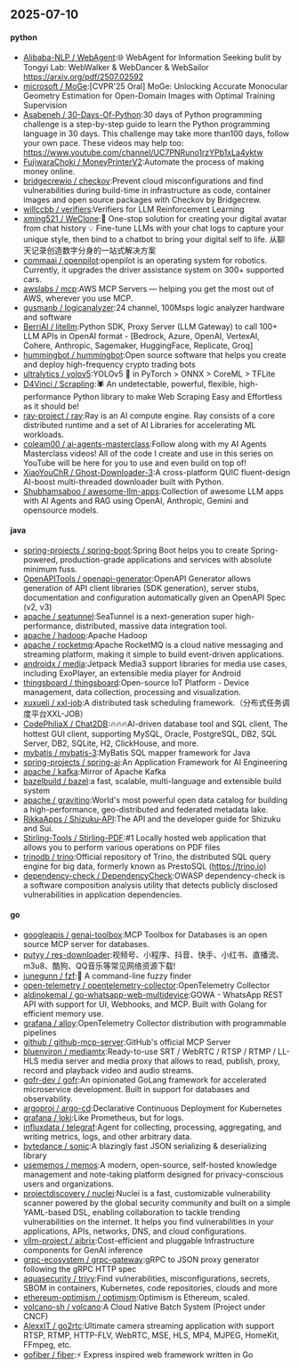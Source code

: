 ## 2025-07-10

#### python
* [Alibaba-NLP / WebAgent](https://github.com/Alibaba-NLP/WebAgent):🌐 WebAgent for Information Seeking bulit by Tongyi Lab: WebWalker & WebDancer & WebSailor https://arxiv.org/pdf/2507.02592
* [microsoft / MoGe](https://github.com/microsoft/MoGe):[CVPR'25 Oral] MoGe: Unlocking Accurate Monocular Geometry Estimation for Open-Domain Images with Optimal Training Supervision
* [Asabeneh / 30-Days-Of-Python](https://github.com/Asabeneh/30-Days-Of-Python):30 days of Python programming challenge is a step-by-step guide to learn the Python programming language in 30 days. This challenge may take more than100 days, follow your own pace. These videos may help too: https://www.youtube.com/channel/UC7PNRuno1rzYPb1xLa4yktw
* [FujiwaraChoki / MoneyPrinterV2](https://github.com/FujiwaraChoki/MoneyPrinterV2):Automate the process of making money online.
* [bridgecrewio / checkov](https://github.com/bridgecrewio/checkov):Prevent cloud misconfigurations and find vulnerabilities during build-time in infrastructure as code, container images and open source packages with Checkov by Bridgecrew.
* [willccbb / verifiers](https://github.com/willccbb/verifiers):Verifiers for LLM Reinforcement Learning
* [xming521 / WeClone](https://github.com/xming521/WeClone):🚀 One-stop solution for creating your digital avatar from chat history 💡 Fine-tune LLMs with your chat logs to capture your unique style, then bind to a chatbot to bring your digital self to life. 从聊天记录创造数字分身的一站式解决方案
* [commaai / openpilot](https://github.com/commaai/openpilot):openpilot is an operating system for robotics. Currently, it upgrades the driver assistance system on 300+ supported cars.
* [awslabs / mcp](https://github.com/awslabs/mcp):AWS MCP Servers — helping you get the most out of AWS, wherever you use MCP.
* [gusmanb / logicanalyzer](https://github.com/gusmanb/logicanalyzer):24 channel, 100Msps logic analyzer hardware and software
* [BerriAI / litellm](https://github.com/BerriAI/litellm):Python SDK, Proxy Server (LLM Gateway) to call 100+ LLM APIs in OpenAI format - [Bedrock, Azure, OpenAI, VertexAI, Cohere, Anthropic, Sagemaker, HuggingFace, Replicate, Groq]
* [hummingbot / hummingbot](https://github.com/hummingbot/hummingbot):Open source software that helps you create and deploy high-frequency crypto trading bots
* [ultralytics / yolov5](https://github.com/ultralytics/yolov5):YOLOv5 🚀 in PyTorch > ONNX > CoreML > TFLite
* [D4Vinci / Scrapling](https://github.com/D4Vinci/Scrapling):🕷️ An undetectable, powerful, flexible, high-performance Python library to make Web Scraping Easy and Effortless as it should be!
* [ray-project / ray](https://github.com/ray-project/ray):Ray is an AI compute engine. Ray consists of a core distributed runtime and a set of AI Libraries for accelerating ML workloads.
* [coleam00 / ai-agents-masterclass](https://github.com/coleam00/ai-agents-masterclass):Follow along with my AI Agents Masterclass videos! All of the code I create and use in this series on YouTube will be here for you to use and even build on top of!
* [XiaoYouChR / Ghost-Downloader-3](https://github.com/XiaoYouChR/Ghost-Downloader-3):A cross-platform QUIC fluent-design AI-boost multi-threaded downloader built with Python.
* [Shubhamsaboo / awesome-llm-apps](https://github.com/Shubhamsaboo/awesome-llm-apps):Collection of awesome LLM apps with AI Agents and RAG using OpenAI, Anthropic, Gemini and opensource models.

#### java
* [spring-projects / spring-boot](https://github.com/spring-projects/spring-boot):Spring Boot helps you to create Spring-powered, production-grade applications and services with absolute minimum fuss.
* [OpenAPITools / openapi-generator](https://github.com/OpenAPITools/openapi-generator):OpenAPI Generator allows generation of API client libraries (SDK generation), server stubs, documentation and configuration automatically given an OpenAPI Spec (v2, v3)
* [apache / seatunnel](https://github.com/apache/seatunnel):SeaTunnel is a next-generation super high-performance, distributed, massive data integration tool.
* [apache / hadoop](https://github.com/apache/hadoop):Apache Hadoop
* [apache / rocketmq](https://github.com/apache/rocketmq):Apache RocketMQ is a cloud native messaging and streaming platform, making it simple to build event-driven applications.
* [androidx / media](https://github.com/androidx/media):Jetpack Media3 support libraries for media use cases, including ExoPlayer, an extensible media player for Android
* [thingsboard / thingsboard](https://github.com/thingsboard/thingsboard):Open-source IoT Platform - Device management, data collection, processing and visualization.
* [xuxueli / xxl-job](https://github.com/xuxueli/xxl-job):A distributed task scheduling framework.（分布式任务调度平台XXL-JOB）
* [CodePhiliaX / Chat2DB](https://github.com/CodePhiliaX/Chat2DB):🔥🔥🔥AI-driven database tool and SQL client, The hottest GUI client, supporting MySQL, Oracle, PostgreSQL, DB2, SQL Server, DB2, SQLite, H2, ClickHouse, and more.
* [mybatis / mybatis-3](https://github.com/mybatis/mybatis-3):MyBatis SQL mapper framework for Java
* [spring-projects / spring-ai](https://github.com/spring-projects/spring-ai):An Application Framework for AI Engineering
* [apache / kafka](https://github.com/apache/kafka):Mirror of Apache Kafka
* [bazelbuild / bazel](https://github.com/bazelbuild/bazel):a fast, scalable, multi-language and extensible build system
* [apache / gravitino](https://github.com/apache/gravitino):World's most powerful open data catalog for building a high-performance, geo-distributed and federated metadata lake.
* [RikkaApps / Shizuku-API](https://github.com/RikkaApps/Shizuku-API):The API and the developer guide for Shizuku and Sui.
* [Stirling-Tools / Stirling-PDF](https://github.com/Stirling-Tools/Stirling-PDF):#1 Locally hosted web application that allows you to perform various operations on PDF files
* [trinodb / trino](https://github.com/trinodb/trino):Official repository of Trino, the distributed SQL query engine for big data, formerly known as PrestoSQL (https://trino.io)
* [dependency-check / DependencyCheck](https://github.com/dependency-check/DependencyCheck):OWASP dependency-check is a software composition analysis utility that detects publicly disclosed vulnerabilities in application dependencies.

#### go
* [googleapis / genai-toolbox](https://github.com/googleapis/genai-toolbox):MCP Toolbox for Databases is an open source MCP server for databases.
* [putyy / res-downloader](https://github.com/putyy/res-downloader):视频号、小程序、抖音、快手、小红书、直播流、m3u8、酷狗、QQ音乐等常见网络资源下载!
* [junegunn / fzf](https://github.com/junegunn/fzf):🌸 A command-line fuzzy finder
* [open-telemetry / opentelemetry-collector](https://github.com/open-telemetry/opentelemetry-collector):OpenTelemetry Collector
* [aldinokemal / go-whatsapp-web-multidevice](https://github.com/aldinokemal/go-whatsapp-web-multidevice):GOWA - WhatsApp REST API with support for UI, Webhooks, and MCP. Built with Golang for efficient memory use.
* [grafana / alloy](https://github.com/grafana/alloy):OpenTelemetry Collector distribution with programmable pipelines
* [github / github-mcp-server](https://github.com/github/github-mcp-server):GitHub's official MCP Server
* [bluenviron / mediamtx](https://github.com/bluenviron/mediamtx):Ready-to-use SRT / WebRTC / RTSP / RTMP / LL-HLS media server and media proxy that allows to read, publish, proxy, record and playback video and audio streams.
* [gofr-dev / gofr](https://github.com/gofr-dev/gofr):An opinionated GoLang framework for accelerated microservice development. Built in support for databases and observability.
* [argoproj / argo-cd](https://github.com/argoproj/argo-cd):Declarative Continuous Deployment for Kubernetes
* [grafana / loki](https://github.com/grafana/loki):Like Prometheus, but for logs.
* [influxdata / telegraf](https://github.com/influxdata/telegraf):Agent for collecting, processing, aggregating, and writing metrics, logs, and other arbitrary data.
* [bytedance / sonic](https://github.com/bytedance/sonic):A blazingly fast JSON serializing & deserializing library
* [usememos / memos](https://github.com/usememos/memos):A modern, open-source, self-hosted knowledge management and note-taking platform designed for privacy-conscious users and organizations.
* [projectdiscovery / nuclei](https://github.com/projectdiscovery/nuclei):Nuclei is a fast, customizable vulnerability scanner powered by the global security community and built on a simple YAML-based DSL, enabling collaboration to tackle trending vulnerabilities on the internet. It helps you find vulnerabilities in your applications, APIs, networks, DNS, and cloud configurations.
* [vllm-project / aibrix](https://github.com/vllm-project/aibrix):Cost-efficient and pluggable Infrastructure components for GenAI inference
* [grpc-ecosystem / grpc-gateway](https://github.com/grpc-ecosystem/grpc-gateway):gRPC to JSON proxy generator following the gRPC HTTP spec
* [aquasecurity / trivy](https://github.com/aquasecurity/trivy):Find vulnerabilities, misconfigurations, secrets, SBOM in containers, Kubernetes, code repositories, clouds and more
* [ethereum-optimism / optimism](https://github.com/ethereum-optimism/optimism):Optimism is Ethereum, scaled.
* [volcano-sh / volcano](https://github.com/volcano-sh/volcano):A Cloud Native Batch System (Project under CNCF)
* [AlexxIT / go2rtc](https://github.com/AlexxIT/go2rtc):Ultimate camera streaming application with support RTSP, RTMP, HTTP-FLV, WebRTC, MSE, HLS, MP4, MJPEG, HomeKit, FFmpeg, etc.
* [gofiber / fiber](https://github.com/gofiber/fiber):⚡️ Express inspired web framework written in Go
